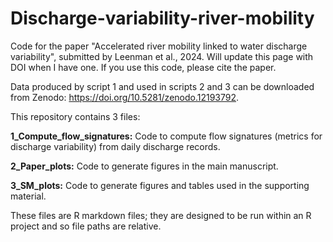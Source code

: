 # Discharge-variability-river-mobility
Code for the paper "Accelerated river mobility linked to water discharge variability", submitted by Leenman et al., 2024. Will update this page with DOI when I have one. If you use this code, please cite the paper.

Data produced by script 1 and used in scripts 2 and 3 can be downloaded from Zenodo: https://doi.org/10.5281/zenodo.12193792.

This repository contains 3 files:


**1_Compute_flow_signatures:** Code to compute flow signatures (metrics for discharge variability) from daily discharge records. 

**2_Paper_plots:** Code to generate figures in the main manuscript. 

**3_SM_plots:** Code to generate figures and tables used in the supporting material.


These files are R markdown files; they are designed to be run within an R project and so file paths are relative.
